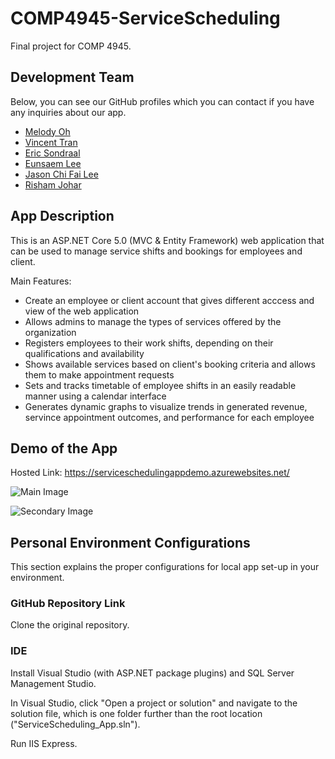 # COMP4945-ServiceScheduling
Final project for COMP 4945. 

## Development Team
Below, you can see our GitHub profiles which you can contact if you have any inquiries about our app.

* [Melody Oh](https://github.com/melocoh)
* [Vincent Tran](https://github.com/vtran95)
* [Eric Sondraal](https://github.com/ericsondraal)
* [Eunsaem Lee](https://github.com/eunsaemy)
* [Jason Chi Fai Lee](https://github.com/jasoncfleeBCIT)
* [Risham Johar](https://github.com/RishamJo)

## App Description
This is an ASP.NET Core 5.0 (MVC & Entity Framework) web application that can be used to manage service shifts and bookings for employees and client.

Main Features:
* Create an employee or client account that gives different acccess and view of the web application
* Allows admins to manage the types of services offered by the organization
* Registers employees to their work shifts, depending on their qualifications and availability
* Shows available services based on client's booking criteria and allows them to make appointment requests
* Sets and tracks timetable of employee shifts in an easily readable manner using a calendar interface
* Generates dynamic graphs to visualize trends in generated revenue, servince appointment outcomes, and performance for each employee

## Demo of the App 

Hosted Link: https://serviceschedulingappdemo.azurewebsites.net/

![Main Image](https://github.com/melocoh/COMP4945-ServiceScheduling/demo/demo1.gif)

![Secondary Image](https://github.com/melocoh/COMP4945-ServiceScheduling/demo/demo2.gif)

## Personal Environment Configurations
This section explains the proper configurations for local app set-up in your environment.

### GitHub Repository Link
Clone the original repository.

### IDE
Install Visual Studio (with ASP.NET package plugins) and SQL Server Management Studio. 

In Visual Studio, click "Open a project or solution" and navigate to the solution file, which is one folder further than the root location ("ServiceScheduling_App.sln").

Run IIS Express.
